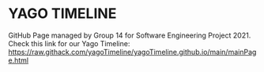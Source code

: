 # YAGO TIMELINE

GitHub Page managed by Group 14 for Software Engineering Project 2021. 
Check this link for our Yago Timeline: https://raw.githack.com/yagoTimeline/yagoTimeline.github.io/main/mainPage.html
